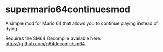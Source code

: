 # supermario64continuesmod
A simple mod for Mario 64 that allows you to continue playing instead of dying.


Requires the SM64 Decompile available  here: https://github.com/n64decomp/sm64
